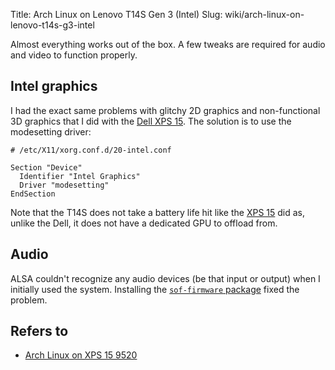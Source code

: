 Title: Arch Linux on Lenovo T14S Gen 3 (Intel)
Slug: wiki/arch-linux-on-lenovo-t14s-g3-intel

Almost everything works out of the box. A few tweaks are required for audio and
video to function properly.

## Intel graphics
I had the exact same problems with glitchy 2D graphics and non-functional 3D
graphics that I did with the [Dell XPS 15]({filename}xps15.md). The solution
is to use the modesetting driver:

```
# /etc/X11/xorg.conf.d/20-intel.conf

Section "Device"
  Identifier "Intel Graphics"
  Driver "modesetting"
EndSection
```

Note that the T14S does not take a battery life hit like the [XPS
15]({filename}xps15.md) did as, unlike the Dell, it does not have a dedicated
GPU to offload from.

## Audio
ALSA couldn't recognize any audio devices (be that input or output) when I
initially used the system. Installing the
[`sof-firmware` package](https://archlinux.org/packages/?name=sof-firmware)
fixed the problem.


## Refers to
* [Arch Linux on XPS 15 9520]({filename}xps15.md)
